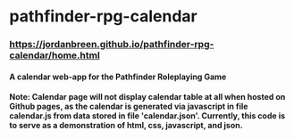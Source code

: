 # pathfinder-rpg-calendar
### https://jordanbreen.github.io/pathfinder-rpg-calendar/home.html
#### A calendar web-app for the Pathfinder Roleplaying Game
#### Note: Calendar page will not display calendar table at all when hosted on Github pages, as the calendar is generated via javascript in file calendar.js from data stored in file 'calendar.json'. Currently, this code is to serve as a demonstration of html, css, javascript, and json.
